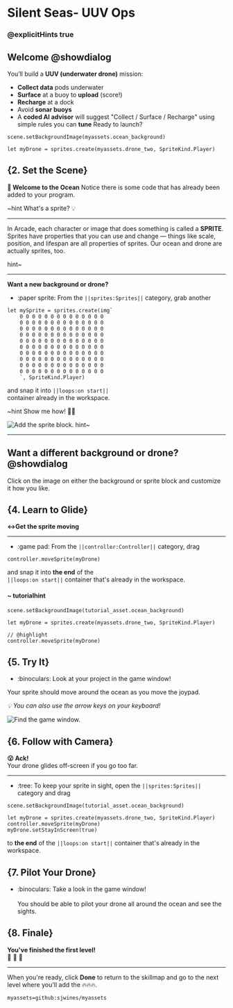 # Silent Seas- UUV Ops
### @explicitHints true

## Welcome @showdialog
You’ll build a **UUV (underwater drone)** mission:
- **Collect data** pods underwater
- **Surface** at a buoy to **upload** (score!)
- **Recharge** at a dock
- Avoid **sonar buoys**
- A **coded AI advisor** will suggest "Collect / Surface / Recharge" using simple rules you can **tune**
Ready to launch?

```template
scene.setBackgroundImage(myassets.ocean_background)

let myDrone = sprites.create(myassets.drone_two, SpriteKind.Player)
```

## {2. Set the Scene}
**🌊 Welcome to the Ocean**
Notice there is some code that has already been added to your program. 


~hint What's a sprite? 💡

---

In Arcade, each character or image that does something is called a **SPRITE**.
Sprites have properties that you can use and change — things like scale, position, and lifespan are all properties of sprites.
Our ocean and drone are actually sprites, too.

hint~

---

**Want a new background or drone?**

- :paper sprite: From the ``||sprites:Sprites||`` category, grab another <br/>
```block
let mySprite = sprites.create(img`
    0 0 0 0 0 0 0 0 0 0 0 0 0 0
    0 0 0 0 0 0 0 0 0 0 0 0 0 0
    0 0 0 0 0 0 0 0 0 0 0 0 0 0
    0 0 0 0 0 0 0 0 0 0 0 0 0 0
    0 0 0 0 0 0 0 0 0 0 0 0 0 0
    0 0 0 0 0 0 0 0 0 0 0 0 0 0
    0 0 0 0 0 0 0 0 0 0 0 0 0 0
    0 0 0 0 0 0 0 0 0 0 0 0 0 0
    0 0 0 0 0 0 0 0 0 0 0 0 0 0
    0 0 0 0 0 0 0 0 0 0 0 0 0 0
    `, SpriteKind.Player)
```
and snap it into ``||loops:on start||`` <br/>
container already in the workspace.  <br/>

~hint Show me how! 🕵🏽

![Add the sprite block.](/static/skillmap/mole/add-sprite.gif "Add a sprite to your game.")
hint~

---

## Want a different background or drone? @showdialog
Click on the image on either the background or sprite block and customize it how you like. <br/>

## {4. Learn to Glide}

**↔Get the sprite moving**

---

- :game pad: From the ``||controller:Controller||`` category, drag <br/>
```block
controller.moveSprite(myDrone)
```
and snap it into **the end** of the <br/>
``||loops:on start||``
container that's already in the workspace.

#### ~ tutorialhint
```blocks
scene.setBackgroundImage(tutorial_asset.ocean_background)

let myDrone = sprites.create(myassets.drone_two, SpriteKind.Player)

// @highlight
controller.moveSprite(myDrone)
```

## {5. Try It}

- :binoculars: Look at your project in the game window!


Your sprite should move around the ocean as you move the joypad.

_💡 You can also use the arrow keys on your keyboard!_


![Find the game window.](/static/skillmap/forest/game.png "The game window is in the lower corner.")

## {6. Follow with Camera}

**😮 Ack!**<br/>
Your drone glides off-screen if you go too far.

---

- :tree:  To keep your sprite in sight, open the  ``||sprites:Sprites||`` category and drag <br/>

```blocks
scene.setBackgroundImage(tutorial_asset.ocean_background)

let myDrone = sprites.create(myassets.drone_two, SpriteKind.Player)
controller.moveSprite(myDrone)
myDrone.setStayInScreen(true)
```

to **the end** of the 
``||loops:on start||``
container that's already in the workspace.

## {7. Pilot Your Drone}

- :binoculars: Take a look in the game window! <br/><br/>
You should be able to pilot your drone all around the ocean and see the sights.



## {8. Finale}

**You've finished the first level!**<br/>
👏 👏 👏

---

When you're ready, click **Done** to return to the skillmap and go to the next level
where you'll add the 🔥🔥🔥.

```package
myassets=github:sjwines/myassets
```
